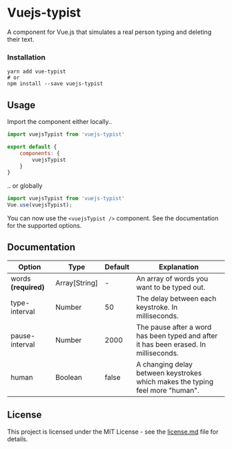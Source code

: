 # Vuejs-typist

A component for Vue.js that simulates a real person typing and deleting their text.  

### Installation

```
yarn add vue-typist
# or
npm install --save vuejs-typist
```


## Usage

Import the component either locally..

```js
import vuejsTypist from 'vuejs-typist'

export default {
    components: {
        vuejsTypist
    }
}
```

.. or globally

``` js
import vuejsTypist from 'vuejs-typist'
Vue.use(vuejsTypist);
```

You can now use the ```<vuejsTypist />``` component. See the documentation for the supported options.

## Documentation
Option| Type| Default| Explanation
--- | --- | ---|  ---
words **(required)** | Array[String]| - | An array of words you want to be typed out.
type-interval | Number| 50 | The delay between each keystroke. In milliseconds.
pause-interval | Number| 2000 | The pause after a word has been typed and after it has been erased. In milliseconds.
human | Boolean | false| A changing delay between keystrokes which makes the typing feel more "human".

## License

This project is licensed under the MIT License - see the [license.md](license.md) file for details.

